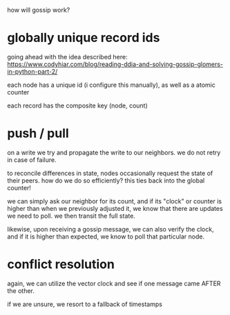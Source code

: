 how will gossip work?

# globally unique record ids

going ahead with the idea described here:
https://www.codyhiar.com/blog/reading-ddia-and-solving-gossip-glomers-in-python-part-2/

each node has a unique id (i configure this manually), as well as a atomic counter

each record has the composite key (node, count)

# push / pull

on a write we try and propagate the write to our neighbors. we do not retry in case of failure.

to reconcile differences in state, nodes occasionally request the state of their peers. how do we do so efficiently? this ties back into the global counter!

we can simply ask our neighbor for its count, and if its "clock" or counter is higher than when we previously adjusted it, we know that there are updates we need to poll. we then transit the full state.

likewise, upon receiving a gossip message, we can also verify the clock, and if it is higher than expected, we know to poll that particular node.

# conflict resolution

again, we can utilize the vector clock and see if one message came AFTER the other.

if we are unsure, we resort to a fallback of timestamps

